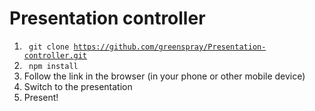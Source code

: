 # Presentation controller

1. <code> git clone  https://github.com/greenspray/Presentation-controller.git </code>
2. <code> npm install </code>
3. Follow the link in the browser (in your phone or other mobile device)
4. Switch to the presentation
5. Present!

